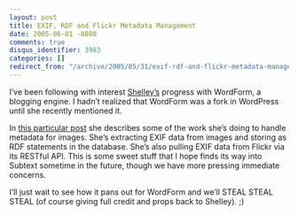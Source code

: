```yaml
---
layout: post
title: EXIF, RDF and Flickr Metadata Management
date: 2005-06-01 -0800
comments: true
disqus_identifier: 3983
categories: []
redirect_from: "/archive/2005/05/31/exif-rdf-and-flickr-metadata-management.aspx/"
---
```


I’ve been following with interest
[Shelley’s](http://weblog.burningbird.net/) progress with WordForm, a
blogging engine. I hadn’t realized that WordForm was a fork in WordPress
until she recently mentioned it.

In [this particular
post](http://weblog.burningbird.net/archives/2005/06/02/the-programming-balancing-act/)
she describes some of the work she’s doing to handle metadata for
images. She’s extracting EXIF data from images and storing as RDF
statements in the database. She’s also pulling EXIF data from Flickr via
its RESTful API. This is some sweet stuff that I hope finds its way into
Subtext sometime in the future, though we have more pressing immediate
concerns.

I’ll just wait to see how it pans out for WordForm and we’ll STEAL STEAL
STEAL (of course giving full credit and props back to Shelley). ;)

